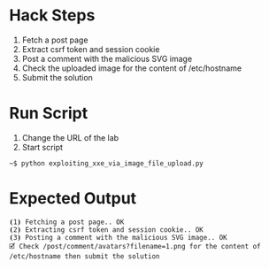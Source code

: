 # Hack Steps

1. Fetch a post page
2. Extract csrf token and session cookie
3. Post a comment with the malicious SVG image
4. Check the uploaded image for the content of /etc/hostname
5. Submit the solution

# Run Script

1. Change the URL of the lab
2. Start script

```
~$ python exploiting_xxe_via_image_file_upload.py
```

# Expected Output

```
⦗1⦘ Fetching a post page.. OK
⦗2⦘ Extracting csrf token and session cookie.. OK
⦗3⦘ Posting a comment with the malicious SVG image.. OK
🗹 Check /post/comment/avatars?filename=1.png for the content of /etc/hostname then submit the solution
```
